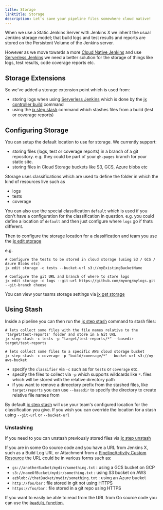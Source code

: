 ```yaml
---
title: Storage
linktitle: Storage
description: Let's save your pipeline files somewhere cloud native!
---
```


When we use a Static Jenkins Server with Jenkins X we inherit the usual Jenkins storage model; that build logs and test results and reports are stored on the Persistent Volume of the Jenkins server.

However as we move towards a more [Cloud Native Jenkins](/news/changes-november-26-2018/) and use [Serverless Jenkins](/news/serverless-jenkins/) we need a better solution for the storage of things like logs, test results, code coverage reports etc.

## Storage Extensions

So we've added a storage extension point which is used from:

* storing logs when using [Serverless Jenkins](/news/serverless-jenkins/) which is done by the [jx controller build](/commands/jx_controller_build/) command
* using the [jx step stash](/commands/jx_step_stash/) command which stashes files from a build (test or coverage reports)


## Configuring Storage

You can setup the default location to use for storage. We currently support: 

* storing files (logs, test or coverage reports) in a branch of a git repository. e.g. they could be part of your `gh-pages` branch for your static site.
* storing files in Cloud Storage buckets like S3, GCS, Azure blobs etc

Storage uses classifications which are used to define the folder in which the kind of resources live such as 

* logs
* tests
* coverage

You can also use the special classification `default` which is used if you don't have a configuration for the classification in question. e.g. you could define a location of `default` and then just configure where `logs` go if thats different.

Then to configure the storage location for a classification and team you use the [jx edit storage](/commands/jx_edit_storage/)

e.g.

```shell 
# Configure the tests to be stored in cloud storage (using S3 / GCS / Azure Blobs etc)
jx edit storage -c tests --bucket-url s3://myExistingBucketName
  
# Configure the git URL and branch of where to store logs
jx edit storage -c logs --git-url https://github.com/myorg/mylogs.git --git-branch cheese
```

You can view your teams storage settings via [jx get storage](/commands/jx_get_storage/)
   

## Using Stash

Inside a pipeline you can then run the [jx step stash](/commands/jx_step_stash/) command to stash files:

```shell 
# lets collect some files with the file names relative to the 'target/test-reports' folder and store in a Git URL
jx step stash -c tests -p "target/test-reports/*" --basedir target/test-reports 

# lets collect some files to a specific AWS cloud storage bucket
jx step stash -c coverage -p "build/coverage/*" --bucket-url s3://my-aws-bucket
```

* specify the `classifier` via `-c` such as for `tests` or `coverage` etc. 
* specify the files to collect via `-p` which supports wildcards like `*`. files which will be stored with the relative directory path
* if you want to remove a direectory prefix from the stashed files, like `target/reports` you can use `--basedir` to specify the directory to create relative file names from

By default [jx step stash](/commands/jx_step_stash/) will use your team's configured location for the classification you give. If you wish you can override the location for a stash using `--git-url` or `--bucket-url`

### Unstashing

If you need to you can unstash previously stored files via [jx step unstash](/commands/jx_step_unstash/)

If you are in some Go source code and you have a URL from Jenkins X, such as a Build Log URL or Attachment from a [PipelineActivity Custom Resource](/architecture/custom-resources/) the URL could be in various forms such as:

  * `gs://anotherBucket/mydir/something.txt` : using a GCS bucket on GCP
  * `s3://nameOfBucket/mydir/something.txt` : using S3 bucket on AWS
  * `azblob://thatBucket/mydir/something.txt` : using an Azure bucket
  * `http://foo/bar` : file stored in git not using HTTPS
  * `https://foo/bar` : file stored in a git repo using HTTPS
   

If you want to easily be able to read from the URL from Go source code you can use the [`ReadURL` function](https://github.com/jenkins-x/jx/blob/e5a7943dc0c3d79c27f30aea73235f18b3f5dcff/pkg/cloud/buckets/buckets.go#L44-L45).
